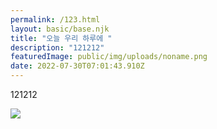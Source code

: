 ```yaml
---
permalink: /123.html
layout: basic/base.njk
title: "오늘 우리 하루에 "
description: "121212"
featuredImage: public/img/uploads/noname.png
date: 2022-07-30T07:01:43.910Z
---
```

121212

![](public/img/uploads/noname.png)